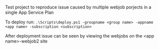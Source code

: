Test project to reproduce issue caused by multiple webjob porjects in a single App Service Plan

To deploy run:
```.\Scripts\deploy.ps1 -groupname <group name> -appname <app name> -subscription <subscription>```

After deployment issue can be seen by viewing the webjobs on the \<app name>-webjob2 site